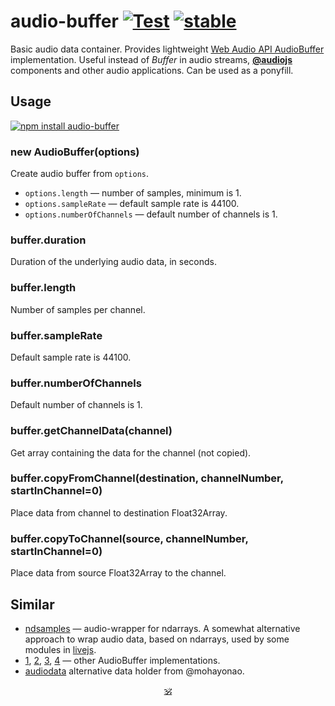 # audio-buffer [![Test](https://github.com/audiojs/audio-buffer/actions/workflows/node.js.yml/badge.svg)](https://github.com/audiojs/audio-buffer/actions/workflows/node.js.yml) [![stable](https://img.shields.io/badge/stability-stable-brightgreen.svg)](http://github.com/badges/stability-badges)

Basic audio data container. Provides lightweight [Web Audio API AudioBuffer](https://developer.mozilla.org/en-US/docs/Web/API/AudioBuffer) implementation. Useful instead of _Buffer_ in audio streams, [**@audiojs**](https://github.com/audiojs) components and other audio applications. Can be used as a ponyfill.

## Usage

[![npm install audio-buffer](https://nodei.co/npm/audio-buffer.png?mini=true)](https://npmjs.org/package/audio-buffer/)

### new AudioBuffer(options)

Create audio buffer from `options`.

* `options.length` — number of samples, minimum is 1.
* `options.sampleRate` — default sample rate is 44100.
* `options.numberOfChannels` — default number of channels is 1.

### buffer.duration

Duration of the underlying audio data, in seconds.

### buffer.length

Number of samples per channel.

### buffer.sampleRate

Default sample rate is 44100.

### buffer.numberOfChannels

Default number of channels is 1.

### buffer.getChannelData(channel)

Get array containing the data for the channel (not copied).

### buffer.copyFromChannel(destination, channelNumber, startInChannel=0)

Place data from channel to destination Float32Array.

### buffer.copyToChannel(source, channelNumber, startInChannel=0)

Place data from source Float32Array to the channel.


## Similar

* [ndsamples](https://github.com/livejs/ndsamples) — audio-wrapper for ndarrays. A somewhat alternative approach to wrap audio data, based on ndarrays, used by some modules in [livejs](https://github.com/livejs).
* [1](https://www.npmjs.com/package/audiobuffer), [2](https://www.npmjs.com/package/audio-buffer), [3](https://github.com/sebpiq/node-web-audio-api/blob/master/lib/AudioBuffer.js), [4](https://developer.mozilla.org/en-US/docs/Web/API/AudioBuffer) — other AudioBuffer implementations.
* [audiodata](https://www.npmjs.com/package/audiodata) alternative data holder from @mohayonao.


<p align=center><a href="https://github.com/krishnized/license/">🕉</a></p>
